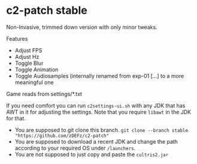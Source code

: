 # c2-patch stable

Non-Invasive, trimmed down version with only minor tweaks. 

Features
- Adjust FPS
- Adjust Hz
- Toggle Blur
- Toggle Animation
- Toggle Audiosamples (internally renamed from exp-01 [...] to a more meaningful one

Game reads from settings/*.txt

If you need comfort you can run `c2settings-ui.sh` with any JDK that has AWT in it for adjusting the settings. Note that you require `libawt` in the JDK for that.


- You are supposed to git clone this branch.
`git clone --branch stable "https://github.com/zDEFz/c2-patch"`
- You are supposed to download a recent JDK and change the path according to your required OS under `/launchers`. 
- You are not supposed to just copy and paste the `cultris2.jar`
